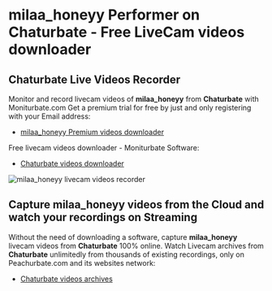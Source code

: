 # milaa_honeyy Performer on Chaturbate - Free LiveCam videos downloader

## Chaturbate Live Videos Recorder

Monitor and record livecam videos of **milaa_honeyy** from **Chaturbate** with Moniturbate.com
Get a premium trial for free by just and only registering with your Email address:
* [milaa_honeyy Premium videos downloader](https://moniturbate.com/request-demo-licence-key.html)

Free livecam videos downloader - Moniturbate Software:
* [Chaturbate videos downloader](https://moniturbate.com/moniturbate-download-software.html)

![milaa_honeyy livecam videos recorder](https://peachurnet.com/templates/moniturbate-software.png)


## Capture milaa_honeyy videos from the Cloud and watch your recordings on Streaming

Without the need of downloading a software, capture **milaa_honeyy** livecam videos from **Chaturbate** 100% online.
Watch Livecam archives from **Chaturbate** unlimitedly from thousands of existing recordings, only on Peachurbate.com and its websites network:
* [Chaturbate videos archives](https://peachurnet.com/)